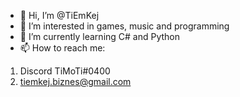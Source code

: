 - 👋 Hi, I’m @TiEmKej
- 👀 I’m interested in games, music and programming
- 🌱 I’m currently learning C# and Python
- 📫 How to reach me:
1. Discord TiMoTi#0400 
2. tiemkej.biznes@gmail.com

<!---
TiEmKej/TiEmKej is a ✨ special ✨ repository because its `README.md` (this file) appears on your GitHub profile.
You can click the Preview link to take a look at your changes.
--->
